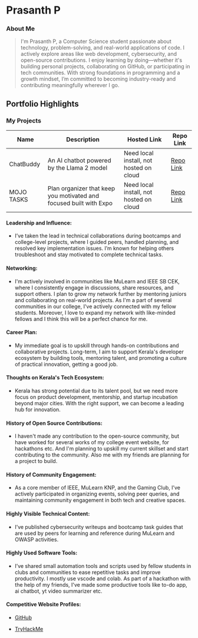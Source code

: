 # Prasanth P 

### About Me

> I'm Prasanth P, a Computer Science student passionate about technology, problem-solving, and real-world applications of code. I actively explore areas like web development, cybersecurity, and open-source contributions. I enjoy learning by doing—whether it's building personal projects, collaborating on GitHub, or participating in tech communities. With strong foundations in programming and a growth mindset, I’m committed to becoming industry-ready and contributing meaningfully wherever I go.


## Portfolio Highlights

### My Projects

| Name                | Description                                                               | Hosted Link                              | Repo Link                                                      |
|---------------------|---------------------------------------------------------------------------|------------------------------------------|----------------------------------------------------------------|
|   ChatBuddy         | An AI chatbot powered by the Llama 2 model                                | Need local install, not hosted on cloud  | [Repo Link](https://github.com/PrasanthPradeep/saturday-hack-night-langchain)             |
|   MOJO TASKS        | Plan organizer that keep you motivated and focused built with Expo        | Need local install, not hosted on cloud  | [Repo Link](https://github.com/PrasanthPradeep/Saturday-Hacknight-JS-and-React-)             |

#### Leadership and Influence:

- I’ve taken the lead in technical collaborations during bootcamps and college-level projects, where I guided peers, handled planning, and resolved key implementation issues. I’m known for helping others troubleshoot and stay motivated to complete technical tasks.

#### Networking:

- I'm actively involved in communities like MuLearn and IEEE SB CEK, where I consistently engage in discussions, share resources, and support others. I plan to grow my network further by mentoring juniors and collaborating on real-world projects. As I'm a part of several communities in our college, I've actively connected with my fellow students.
Moreover, I love to expand my network with like-minded fellows and I think this will be a perfect chance for me.

#### Career Plan:

- My immediate goal is to upskill through hands-on contributions and collaborative projects. Long-term, I aim to support Kerala's developer ecosystem by building tools, mentoring talent, and promoting a culture of practical innovation, getting a good job.

#### Thoughts on Kerala's Tech Ecosystem:

- Kerala has strong potential due to its talent pool, but we need more focus on product development, mentorship, and startup incubation beyond major cities. With the right support, we can become a leading hub for innovation.

#### History of Open Source Contributions:

- I haven't made any contribution to the open-source community, but have worked for several works of my college event website, for hackathons etc. And I'm planning to upskill my current skillset and start contributing to the community. Also me with my friends are planning for a project to build.

#### History of Community Engagement:

- As a core member of IEEE, MuLearn KNP, and the Gaming Club, I’ve actively participated in organizing events, solving peer queries, and maintaining community engagement in both tech and creative spaces.

#### Highly Visible Technical Content:

- I’ve published cybersecurity writeups and bootcamp task guides that are used by peers for learning and reference during MuLearn and OWASP activities.

#### Highly Used Software Tools:

- I’ve shared small automation tools and scripts used by fellow students in clubs and communities to ease repetitive tasks and improve productivity. I mostly use vscode and colab.
As part of a hackathon with the help of my friends, I've made some productive tools like to-do app, ai chatbot, yt video summarizer etc.

#### Competitive Website Profiles:

- [GitHub](github.com/PrasanthPradeep)

- [TryHackMe](tryhackme.com/p/HackedP)
